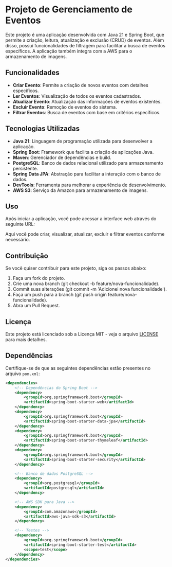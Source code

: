 # Projeto de Gerenciamento de Eventos

Este projeto é uma aplicação desenvolvida com Java 21 e Spring Boot, que permite a criação, leitura, atualização e exclusão (CRUD) de eventos. Além disso, possui funcionalidades de filtragem para facilitar a busca de eventos específicos. A aplicação também integra com a AWS para o armazenamento de imagens.

## Funcionalidades

- **Criar Evento**: Permite a criação de novos eventos com detalhes específicos.
- **Ler Eventos**: Visualização de todos os eventos cadastrados.
- **Atualizar Evento**: Atualização das informações de eventos existentes.
- **Excluir Evento**: Remoção de eventos do sistema.
- **Filtrar Eventos**: Busca de eventos com base em critérios específicos.

## Tecnologias Utilizadas

- **Java 21**: Linguagem de programação utilizada para desenvolver a aplicação.
- **Spring Boot**: Framework que facilita a criação de aplicações Java.
- **Maven**: Gerenciador de dependências e build.
- **PostgreSQL**: Banco de dados relacional utilizado para armazenamento persistente.
- **Spring Data JPA**: Abstração para facilitar a interação com o banco de dados.
- **DevTools**: Ferramenta para melhorar a experiência de desenvolvimento.
- **AWS S3**: Serviço da Amazon para armazenamento de imagens.

## Uso

Após iniciar a aplicação, você pode acessar a interface web através do seguinte URL:


Aqui você pode criar, visualizar, atualizar, excluir e filtrar eventos conforme necessário.

## Contribuição

Se você quiser contribuir para este projeto, siga os passos abaixo:

1. Faça um fork do projeto.
2. Crie uma nova branch (git checkout -b feature/nova-funcionalidade).
3. Commit suas alterações (git commit -m 'Adicionei nova funcionalidade').
4. Faça um push para a branch (git push origin feature/nova-funcionalidade).
5. Abra um Pull Request.

## Licença

Este projeto está licenciado sob a Licença MIT - veja o arquivo [LICENSE](LICENSE) para mais detalhes.

## Dependências

Certifique-se de que as seguintes dependências estão presentes no arquivo `pom.xml`:

```xml
<dependencies>
    <!-- Dependências do Spring Boot -->
    <dependency>
        <groupId>org.springframework.boot</groupId>
        <artifactId>spring-boot-starter-web</artifactId>
    </dependency>
    <dependency>
        <groupId>org.springframework.boot</groupId>
        <artifactId>spring-boot-starter-data-jpa</artifactId>
    </dependency>
    <dependency>
        <groupId>org.springframework.boot</groupId>
        <artifactId>spring-boot-starter-thymeleaf</artifactId>
    </dependency>
    <dependency>
        <groupId>org.springframework.boot</groupId>
        <artifactId>spring-boot-starter-security</artifactId>
    </dependency>

    <!-- Banco de dados PostgreSQL -->
    <dependency>
        <groupId>org.postgresql</groupId>
        <artifactId>postgresql</artifactId>
    </dependency>

    <!-- AWS SDK para Java -->
    <dependency>
        <groupId>com.amazonaws</groupId>
        <artifactId>aws-java-sdk-s3</artifactId>
    </dependency>

    <!-- Testes -->
    <dependency>
        <groupId>org.springframework.boot</groupId>
        <artifactId>spring-boot-starter-test</artifactId>
        <scope>test</scope>
    </dependency>
</dependencies>

